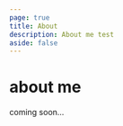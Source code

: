 ```yaml
---
page: true
title: About
description: About me test
aside: false
---
```


# about me

coming soon...

<ModelPlay/>